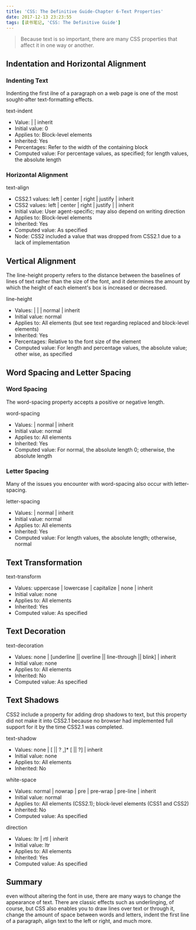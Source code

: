 ```yaml
---
title: 'CSS: The Definitive Guide-Chapter 6-Text Properties'
date: 2017-12-13 23:23:55
tags: [读书笔记, 'CSS: The Definitive Guide']
---
```

> Because text is so important, there are many CSS properties that affect it in one way or another. 

<!--more-->

## Indentation and Horizontal Alignment

### Indenting Text

Indenting the first ilne of a paragraph on a web page is one of the most sought-after text-formatting effects.

text-indent

- Value: <length> | <percentage> | inherit
- Initial value: 0
- Applies to: Block-level elements
- Inherited: Yes
- Percentages: Refer to the width of the containing block
- Computed value: For percentage values, as specified; for length values, the absolute length

### Horizontal Alignment

text-align

- CSS2.1 values: left | center | right | justify | inherit
- CSS2 values: left | center | right | justify | <string> | inherit
- Initial value: User agent-specific; may also depend on writing direction
- Applies to: Block-level elements
- Inherited: Yes
- Computed value: As specified
- Node: CSS2 included a <string> value that was dropped from CSS2.1 due to a lack of implementation

## Vertical Alignment

The line-height property refers to the distance between the baselines of lines of text rather than the size of the font, and it determines the amount by which the height of each element's box is increased or decreased.

line-height

- Values: <length> | <percentage> | <number> | normal | inherit
- Initial value: normal
- Applies to: All elements (but see text regarding replaced and block-level elements)
- Inherited: Yes
- Percentages: Relative to the font size of the element
- Computed value: For length and percentage values, the absolute value; other wise, as specified

## Word Spacing and Letter Spacing

### Word Spacing

The word-spacing property accepts a positive or negative length.

word-spacing

- Values: <length> | normal | inherit
- Initial value: normal
- Applies to: All elements
- Inherited: Yes
- Computed value: For normal, the absolute length 0; otherwise, the absolute length

### Letter Spacing

Many of the issues you encounter with word-spacing also occur with letter-spacing.

letter-spacing

- Values: <length> | normal | inherit
- Initial value: normal
- Applies to: All elements
- Inherited: Yes
- Computed value: For length values, the absolute length; otherwise, normal

## Text Transformation

text-transform

- Values: uppercase | lowercase | capitalize | none | inherit
- Initial value: none
- Applies to: All elements
- Inherited: Yes
- Computed value: As specified

## Text Decoration

text-decoration

- Values: none | [underline || overline || line-through || blink] | inherit
- Initial value: none
- Applies to: All elements
- Inherited: No
- Computed value: As specified

## Text Shadows

CSS2 include a property for adding drop shadows to text, but this property did not make it into CSS2.1 because no browser had implemented full support for it by the time CSS2.1 was completed.

text-shadow

- Values: none | [<color> || <length> <length> <length>? ,]* [<color> || <length> <length> <length> ?] | inherit
- Initial value: none
- Applies to: All elements
- Inherited: No

white-space

- Values: normal | nowrap | pre | pre-wrap | pre-line | inherit
- Initial value: normal
- Applies to: All elements (CSS2.1); block-level elements (CSS1 and CSS2)
- Inherited: No
- Computed value: As specified

direction

- Values: ltr | rtl | inherit
- Initial value: ltr
- Applies to: All elements
- Inherited: Yes
- Computed value: As specified

## Summary

even without altering the font in use, there are many ways to change the appearance of text. There are classic effects such as underlinging, of course, but CSS also enables you to draw lines over text or through it, change the amount of space between words and letters, indent the first line of a paragraph, align text to the left or right, and much more.